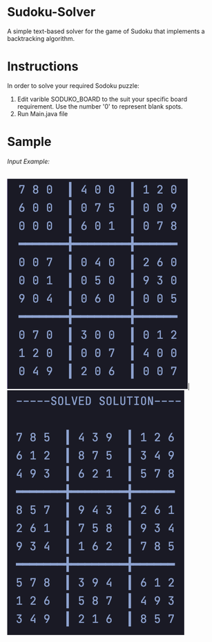 # Sudoku-Solver
A simple text-based solver for the game of Sudoku that implements a backtracking algorithm.

# Instructions
In order to solve your required Sodoku puzzle:

1. Edit varible SODUKO_BOARD to the suit your specific board requirement. Use the number '0' to represent blank spots.
2. Run Main.java file

# Sample

###### Input Example:
![Input](https://github.com/tdstyrone/Sudoku-Solver/blob/master/IMAGES/INPUT.png)| ![Output](https://github.com/tdstyrone/Sudoku-Solver/blob/master/IMAGES/OUTPUT.png)

